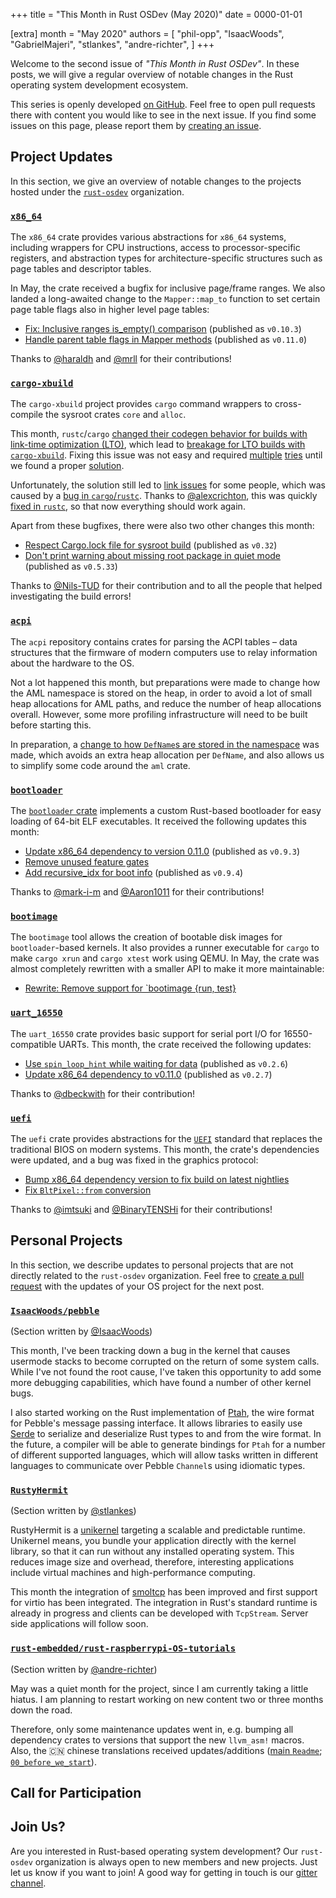 +++
title = "This Month in Rust OSDev (May 2020)"
date = 0000-01-01

[extra]
month = "May 2020"
authors = [
    "phil-opp",
    "IsaacWoods",
    "GabrielMajeri",
    "stlankes",
    "andre-richter",
]
+++

Welcome to the second issue of _"This Month in Rust OSDev"_. In these posts, we will give a regular overview of notable changes in the Rust operating system development ecosystem.

<!-- more -->

This series is openly developed [on GitHub](https://github.com/rust-osdev/homepage/). Feel free to open pull requests there with content you would like to see in the next issue. If you find some issues on this page, please report them by [creating an issue](https://github.com/rust-osdev/homepage/issues/new).

<!--
    This is a draft for the upcoming "This Month in Rust OSDev (May 2020)" post.
    Feel free to create pull requests against the `next` branch to add your
    content here.

    Please take a look at the past posts on https://rust-osdev.com/ to see the
    general structure of these posts.
-->

<!--

## News and Blog Posts

We try to collect posts that are relevant to Rust-based OS development each month. Please create pull requests for any posts that you want linked in the next issue.

-->

## Project Updates

In this section, we give an overview of notable changes to the projects hosted under the [`rust-osdev`] organization.

[`rust-osdev`]: https://github.com/rust-osdev/about

### [`x86_64`](https://github.com/rust-osdev/x86_64)

The `x86_64` crate provides various abstractions for `x86_64` systems, including wrappers for CPU instructions, access to processor-specific registers, and abstraction types for architecture-specific structures such as page tables and descriptor tables.

In May, the crate received a bugfix for inclusive page/frame ranges. We also landed a long-awaited change to the `Mapper::map_to` function to set certain page table flags also in higher level page tables:

- [Fix: Inclusive ranges is_empty() comparison](https://github.com/rust-osdev/x86_64/pull/156) <span class="gray">(published as `v0.10.3`)</span>
- [Handle parent table flags in Mapper methods](https://github.com/rust-osdev/x86_64/pull/114) <span class="gray">(published as `v0.11.0`)</span>

Thanks to [@haraldh](https://github.com/haraldh) and [@mrll](https://github.com/mrll) for their contributions!

### [`cargo-xbuild`](https://github.com/rust-osdev/cargo-xbuild)

The `cargo-xbuild` project provides `cargo` command wrappers to cross-compile the sysroot crates `core` and `alloc`.

This month, `rustc`/`cargo` [changed their codegen behavior for builds with link-time optimization (LTO)](https://github.com/rust-lang/cargo/pull/8192), which lead to [breakage for LTO builds with `cargo-xbuild`](https://github.com/rust-osdev/cargo-xbuild/issues/69). Fixing this issue was not easy and required [multiple](https://github.com/rust-osdev/cargo-xbuild/pull/70) [tries](https://github.com/rust-osdev/cargo-xbuild/pull/71) until we found a proper [solution](https://github.com/rust-osdev/cargo-xbuild/pull/73).

Unfortunately, the solution still led to [link issues](https://github.com/rust-osdev/cargo-xbuild/issues/72) for some people, which was caused by a [bug in `cargo`/`rustc`](https://github.com/rust-lang/cargo/issues/8239). Thanks to [@alexcrichton](https://github.com/alexcrichton), this was quickly [fixed in `rustc`](https://github.com/rust-lang/rust/pull/72325), so that now everything should work again.

Apart from these bugfixes, there were also two other changes this month:

- [Respect Cargo.lock file for sysroot build](https://github.com/rust-osdev/cargo-xbuild/pull/75) <span class="gray">(published as `v0.32`)</span>
- [Don't print warning about missing root package in quiet mode](https://github.com/rust-osdev/cargo-xbuild/pull/79) <span class="gray">(published as `v0.5.33`)</span>

Thanks to [@Nils-TUD](https://github.com/Nils-TUD) for their contribution and to all the people that helped investigating the build errors!

### [`acpi`](https://github.com/rust-osdev/acpi)

The `acpi` repository contains crates for parsing the ACPI tables – data structures that the firmware of modern
computers use to relay information about the hardware to the OS.

Not a lot happened this month, but preparations
were made to change how the AML namespace is stored on the heap, in order to avoid a lot of small heap allocations
for AML paths, and reduce the number of heap allocations overall. However, some more profiling infrastructure will
need to be built before starting this.

In preparation, a [change to how `DefName`s are stored in the namespace](https://github.com/rust-osdev/acpi/commit/3b08721981d85e7bd82124db8c72e0c31d243771) was made, which avoids an extra heap
allocation per `DefName`, and also allows us to simplify some code around the `aml` crate.

### [`bootloader`](https://github.com/rust-osdev/bootloader)

The [`bootloader` crate](https://github.com/rust-osdev/bootloader) implements a custom Rust-based bootloader for easy loading of 64-bit ELF executables. It received the following updates this month:

- [Update x86_64 dependency to version 0.11.0](https://github.com/rust-osdev/bootloader/pull/117) <span class="gray">(published as `v0.9.3`)</span>
- [Remove unused feature gates](https://github.com/rust-osdev/bootloader/pull/118)
- [Add recursive_idx for boot info](https://github.com/rust-osdev/bootloader/pull/116) <span class="gray">(published as `v0.9.4`)</span>

Thanks to [@mark-i-m](https://github.com/mark-i-m) and [@Aaron1011](https://github.com/Aaron1011) for their contributions!

### [`bootimage`](https://github.com/rust-osdev/bootimage)

The `bootimage` tool allows the creation of bootable disk images for `bootloader`-based kernels. It also provides a runner executable for `cargo` to make `cargo xrun` and `cargo xtest` work using QEMU. In May, the crate was almost completely rewritten with a smaller API to make it more maintainable:

- [Rewrite: Remove support for `bootimage {run, test}](https://github.com/rust-osdev/bootimage/pull/55)

### [`uart_16550`](https://github.com/rust-osdev/uart_16550)

The `uart_16550` crate provides basic support for serial port I/O for 16550-compatible UARTs. This month, the crate received the following updates:

- [Use `spin_loop_hint` while waiting for data](https://github.com/rust-osdev/uart_16550/pull/9) <span class="gray">(published as `v0.2.6`)</span>
- [Update x86_64 dependency to v0.11.0](https://github.com/rust-osdev/uart_16550/commit/7faedcab2d266e758913d394c499db8dc2d40aed) <span class="gray">(published as `v0.2.7`)</span>

Thanks to [@dbeckwith](https://github.com/dbeckwith) for their contribution!

### [`uefi`](https://github.com/rust-osdev/uefi-rs)

The `uefi` crate provides abstractions for the [`UEFI`](https://en.wikipedia.org/wiki/Unified_Extensible_Firmware_Interface) standard that replaces the traditional BIOS on modern systems. This month, the crate's dependencies were updated, and a bug was fixed in the graphics protocol:

- [Bump x86_64 dependency version to fix build on latest nightlies](https://github.com/rust-osdev/uefi-rs/pull/134)
- [Fix `BltPixel::from` conversion](https://github.com/rust-osdev/uefi-rs/pull/135)

Thanks to [@imtsuki](https://github.com/imtsuki) and [@BinaryTENSHi](https://github.com/BinaryTENSHi) for their contributions!

<!--
## New Projects

There are a number of new projects in the `rust-osdev` organization:
-->

## Personal Projects

In this section, we describe updates to personal projects that are not directly related to the `rust-osdev` organization. Feel free to [create a pull request](https://github.com/rust-osdev/homepage/pulls) with the updates of your OS project for the next post.

### [`IsaacWoods/pebble`](https://github.com/IsaacWoods/pebble)

<span class="gray">(Section written by [@IsaacWoods](https://github.com/IsaacWoods))</span>

This month, I've been tracking down a bug in the kernel that causes usermode stacks to become corrupted on the
return of some system calls. While I've not found the root cause, I've taken this opportunity to add some more
debugging capabilities, which have found a number of other kernel bugs.

I also started working on the Rust implementation of [Ptah](https://github.com/IsaacWoods/pebble/tree/master/lib/ptah/src),
the wire format for Pebble's message passing interface. It allows libraries to easily use [Serde](https://serde.rs/) to
serialize and deserialize Rust types to and from the wire format. In the future, a compiler will be able to
generate bindings for `Ptah` for a number of different supported languages, which will allow tasks written in
different languages to communicate over Pebble `Channel`s using idiomatic types.

### [`RustyHermit`](https://github.com/hermitcore/rusty-hermit)

<span class="gray">(Section written by [@stlankes](https://github.com/stlankes))</span>

RustyHermit is a [unikernel](http://unikernel.org) targeting a scalable and predictable runtime. Unikernel means, you bundle your application directly with the kernel library, so that it can run without any installed operating system.
This reduces image size and overhead, therefore, interesting applications include virtual machines and high-performance computing.

This month the integration of [smoltcp](https://github.com/smoltcp-rs/smoltcp) has been improved and first support for virtio has been integrated. The integration in Rust's standard runtime is already in progress and clients can be developed with `TcpStream`. Server side applications will follow soon.

### [`rust-embedded/rust-raspberrypi-OS-tutorials`](https://github.com/rust-embedded/rust-raspberrypi-OS-tutorials)

<span class="gray">(Section written by [@andre-richter](https://github.com/andre-richter))</span>

May was a quiet month for the project, since I am currently taking a little hiatus. I am planning to restart working on new content two or three months down the road.

Therefore, only some maintenance updates went in, e.g. bumping all dependency crates to versions that support the new `llvm_asm!` macros. Also, the :cn: chinese translations received updates/additions ([main `Readme`](https://github.com/rust-embedded/rust-raspberrypi-OS-tutorials/blob/master/README.CN.md); [`00_before_we_start`](https://github.com/rust-embedded/rust-raspberrypi-OS-tutorials/blob/master/00_before_we_start/README.CN.md)).

## Call for Participation


## Join Us?

Are you interested in Rust-based operating system development? Our `rust-osdev` organization is always open to new members and new projects. Just let us know if you want to join! A good way for getting in touch is our [gitter channel](https://gitter.im/rust-osdev/Lobby).
